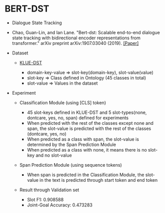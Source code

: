# BERT-DST

  * Dialogue State Tracking

  * Chao, Guan-Lin, and Ian Lane. "Bert-dst: Scalable end-to-end dialogue state tracking with bidirectional encoder representations from transformer." arXiv preprint arXiv:1907.03040 (2019). [[Paper]](https://arxiv.org/abs/1907.03040)

  * Dataset

    * [KLUE-DST](https://klue-benchmark.com/tasks/73/overview/description)

        * domain-key-value => slot-key(domain-key), slot-value(value)
        * slot-key => Class defined in Ontology (45 classes in total)
        * slot-value => Values in the dataset

  * Experiment

    * Classification Module (using [CLS] token)

        * 45 slot-keys defined in KLUE-DST and 5 slot-types(none, dontcare, yes, no, span) defined for experiments
        * When predicted with the rest of the classes except none and span, the slot-value is predicted with the rest of the classes (dontcare, yes, no)
        * When predicted as a class with span, the slot-value is determined by the Span Prediction Module
        * When predicted as a class with none, it means there is no slot-key and no slot-value

    * Span Prediction Module (using sequence tokens)

        * When span is predicted in the Classification Module, the slot-value in the text is predicted through start token and end token
        
    * Result through Validation set
        *  Slot F1: 0.908588
        *  Joint-Goal Accuracy: 0.473283
